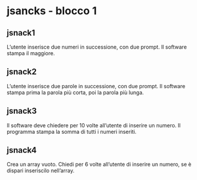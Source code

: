 
# jsancks - blocco 1

## jsnack1
L’utente inserisce due numeri in successione, con due prompt.
Il software stampa il maggiore.
## jsnack2
L’utente inserisce due parole in successione, con due prompt.
Il software stampa prima la parola più corta, poi la parola più lunga.
## jsnack3
Il software deve chiedere per 10 volte all’utente di inserire un numero.
Il programma stampa la somma di tutti i numeri inseriti.
## jsnack4
Crea un array vuoto.
Chiedi per 6 volte all’utente di inserire un numero,
se è dispari inseriscilo nell’array.